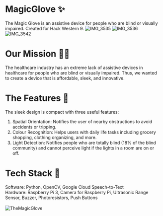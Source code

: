 # MagicGlove ✨
The Magic Glove is an assistive device for people who are blind or visually impaired. Created for Hack Western 9.
![IMG_3535](https://user-images.githubusercontent.com/89555654/203159920-41dd3509-0d04-4b9d-8423-9174e8faa01a.JPG)
![IMG_3536](https://user-images.githubusercontent.com/89555654/203160206-db8f898d-c922-4e84-8d27-fd1d00c019b0.JPG)
![IMG_3542](https://user-images.githubusercontent.com/89555654/203159928-c3700eb8-cbf9-4d1c-96e6-07e917bef8ec.JPG)

# Our Mission 🏃‍♂‍
The healthcare industry has an extreme lack of assistive devices in healthcare for people who are blind or visually impaired. Thus, we wanted to create a device that is affordable, sleek, and innovative. 

# The Features 🔮
The sleek design is compact with three useful features:
1)	Spatial Orientation: Notifies the user of nearby obstructions to avoid accidents or tripping.
2)	Colour Recognition: Helps users with daily life tasks including grocery shopping, clothing organizing, and more. 
3)	Light Detection: Notifies people who are totally blind (18% of the blind community) and cannot perceive light if the lights in a room are on or off. 

# Tech Stack 👾
Software: Python, OpenCV, Google Cloud Speech-to-Text <br />
Hardware: Raspberry Pi 3, Camera for Raspberry Pi, Ultrasonic Range Sensor, Buzzer, Photoresistors, Push Buttons
<br />
<br />
![TheMagicGlove](https://user-images.githubusercontent.com/89555654/202881304-e8d2222e-55b7-45c9-9e3e-df5147e0378d.jpg)


